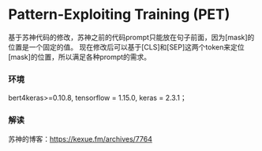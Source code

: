 # Pattern-Exploiting Training (PET)
基于苏神代码的修改，苏神之前的代码prompt只能放在句子前面，因为[mask]的位置是一个固定的值。
现在修改后可以基于[CLS]和[SEP]这两个token来定位[mask]的位置，所以满足各种prompt的需求。

### 环境
bert4keras>=0.10.8, tensorflow = 1.15.0, keras = 2.3.1；

### 解读
苏神的博客：https://kexue.fm/archives/7764


